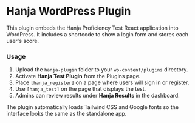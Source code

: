 # Hanja WordPress Plugin

This plugin embeds the Hanja Proficiency Test React application into WordPress. It includes a shortcode to show a login form and stores each user's score.

### Usage

1. Upload the `hanja-plugin` folder to your `wp-content/plugins` directory.
2. Activate **Hanja Test Plugin** from the Plugins page.
3. Place `[hanja_register]` on a page where users will sign in or register.
4. Use `[hanja_test]` on the page that displays the test.
5. Admins can review results under **Hanja Results** in the dashboard.

The plugin automatically loads Tailwind CSS and Google fonts so the interface looks the same as the standalone app.
